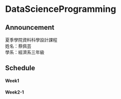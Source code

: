 # DataScienceProgramming
## Announcement
夏季學院資料科學設計課程<br />
姓名：蔡佩芸<br />
學系：經濟系三年級<br />

## Schedule
#### Week1
#### Week2-1
